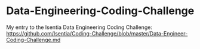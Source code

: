 # Data-Engineering-Coding-Challenge
My entry to the Isentia Data Engineering Coding Challenge: https://github.com/Isentia/Coding-Challenge/blob/master/Data-Engineer-Coding-Challenge.md
